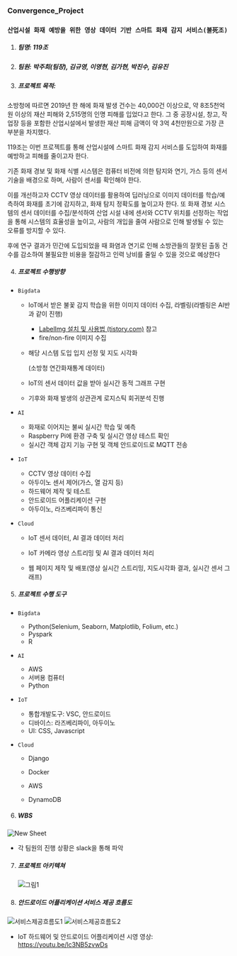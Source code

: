 ### Convergence_Project

### `산업시설 화재 예방을 위한 영상 데이터 기반 스마트 화재 감지 서비스(불死조)`

1. ##### 팀명: 119조

2. ##### 팀원: 박주희(팀장), 김규영, 이영현, 김가현, 박진수, 김유진

3. ##### 프로젝트 목적:

  소방청에 따르면 2019년 한 해에 화재 발생 건수는 40,000건 이상으로, 약 8조5천억원 이상의 재산 피해와 2,515명의 인명 피해를 입었다고 한다. 그 중 공장시설, 창고, 작업장 등을 포함한 산업시설에서 발생한 재산 피해 금액이 약 3억 4천만원으로 가장 큰 부분을 차지했다. 

  119조는 이번 프로젝트를 통해 산업시설에 스마트 화재 감지 서비스를 도입하여 화재를 예방하고 피해를 줄이고자 한다. 

   기존 화재 경보 및 화재 식별 시스템은 컴퓨터 비전에 의한 탐지와 연기, 가스 등의 센서 기술을 배경으로 하며, 사람이 센서를 확인해야 한다.

  이를 개선하고자 CCTV 영상 데이터를 활용하여 딥러닝으로 이미지 데이터를 학습/예측하여 화재를 초기에 감지하고, 화재 탐지 정확도를 높이고자 한다. 또 화재 경보 시스템의 센서 데이터를 수집/분석하여 산업 시설 내에 센서와 CCTV 위치를 선정하는 작업을 통해 시스템의 효율성을 높이고, 사람의 개입을 줄여 사람으로 인해 발생될 수 있는 오류를 방지할 수 있다.

  후에 연구 결과가 민간에 도입되었을 때 화염과 연기로 인해 소방관들의 잘못된 출동 건수를 감소하여 불필요한 비용을 절감하고 인력 낭비를 줄일 수 있을 것으로 예상한다

4. ##### 프로젝트 수행방향

- `Bigdata`

  - IoT에서 받은 불꽃 감지 학습을 위한 이미지 데이터 수집, 라벨링(라벨링은 AI반과 같이 진행)

    - [LabelImg 설치 및 사용법 (tistory.com)](https://goodkimday.tistory.com/26) 참고
    - fire/non-fire 이미지 수집

  - 해당 시스템 도입 입지 선정 및 지도 시각화

    (소방청 연간화재통계 데이터)

  - IoT의 센서 데이터 값을 받아 실시간 동적 그래프 구현

  - 기후와 화재 발생의 상관관계 로지스틱 회귀분석 진행

- `AI`

  - 화재로 이어지는 불씨 실시간 학습 및 예측
  - Raspberry Pi에 환경 구축 및 실시간 영상 테스트 확인
  - 실시간 객체 감지 기능 구현 및 객체 안드로이드로 MQTT 전송

- `IoT`

  - CCTV 영상 데이터 수집
  - 아두이노 센서 제어(가스, 열 감지 등)
  - 하드웨어 제작 및 테스트
  - 안드로이드 어플리케이션 구현
  - 아두이노, 라즈베리파이 통신

- `Cloud`

  - IoT 센서 데이터, AI 결과 데이터 처리
  - IoT 카메라 영상 스트리밍 및 AI 결과 데이터 처리

  - 웹 페이지 제작 및 배포(영상 실시간 스트리밍, 지도시각화 결과, 실시간 센서 그래프)

  

5. ##### 프로젝트 수행 도구

- `Bigdata`
  
  - Python(Selenium, Seaborn, Matplotlib, Folium, etc.)
  - Pyspark
  - R
- `AI`

  - AWS
  - 서버용 컴퓨터
  - Python

- `IoT`

  - 통합개발도구: VSC, 안드로이드
  - 디바이스: 라즈베리파이, 아두이노
  - UI: CSS, Javascript

- `Cloud`

  - Django

  - Docker

  - AWS

  - DynamoDB
  
    

6. ##### WBS

![New Sheet](https://user-images.githubusercontent.com/69948723/102675205-da3ce800-41db-11eb-9bae-a165f13d0b25.png)

- 각 팀원의 진행 상황은 slack을 통해 파악



7. ##### 프로젝트 아키텍쳐

   ![그림1](https://user-images.githubusercontent.com/69948723/103437692-c37fa200-4c6d-11eb-830b-5a0c5b3df2ab.png)

   

8. ##### 안드로이드 어플리케이션 서비스 제공 흐름도

![서비스제공흐름도1](https://user-images.githubusercontent.com/69948723/100541517-cad71880-3287-11eb-8e22-8273e63c3866.png)
![서비스제공흐름도2](https://user-images.githubusercontent.com/69948723/100541519-cdd20900-3287-11eb-918d-81c2aa97ee64.png)

- IoT 하드웨어 및 안드로이드 어플리케이션 시영 영상: https://youtu.be/lc3NB5zvwDs